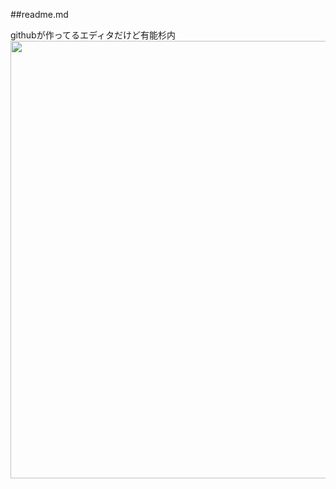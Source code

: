 ##readme.md


githubが作ってるエディタだけど有能杉内
<a class="blog_2015_10_13" href="{{ site.baseurl }}images/atom_editor.jpg" title="atom_editor" alt="github  atom_editor">
<img src="{{ site.baseurl }}images/atom_editor.jpg" width="700">
</a>
